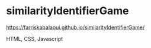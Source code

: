 # similarityIdentifierGame

https://farriskabalaoui.github.io/similarityIdentifierGame/

HTML, CSS, Javascript

